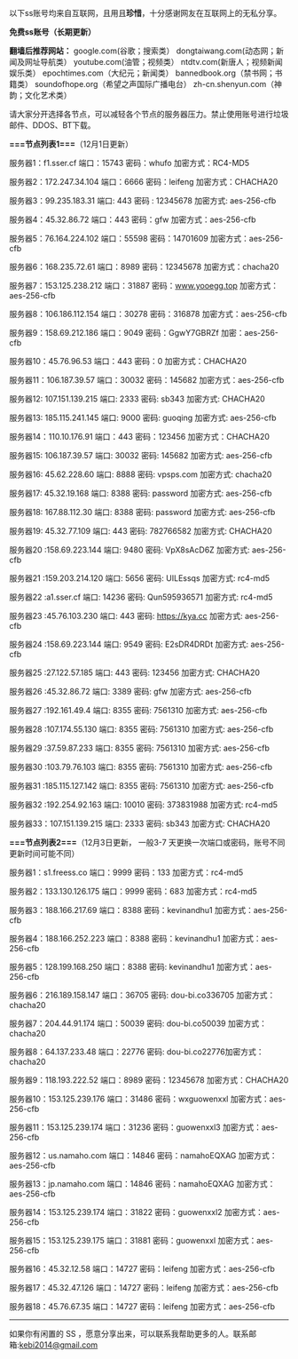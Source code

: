 以下ss账号均来自互联网，且用且**珍惜**，十分感谢网友在互联网上的无私分享。

**免费ss账号（长期更新）**

**翻墙后推荐网站：** google.com(谷歌；搜索类） dongtaiwang.com(动态网；新闻及网址导航类）  youtube.com(油管；视频类）  ntdtv.com(新唐人；视频新闻娱乐类）    epochtimes.com（大纪元；新闻类）   bannedbook.org（禁书网；书籍类）   soundofhope.org（希望之声国际广播电台）
    zh-cn.shenyun.com（神韵；文化艺术类）

请大家分开选择各节点，可以减轻各个节点的服务器压力。禁止使用账号进行垃圾邮件、DDOS、BT下载。

**===节点列表1===**（12月1日更新）

服务器1：f1.sser.cf
端口：15743
密码：whufo
加密方式：RC4-MD5

服务器2：172.247.34.104
端口：6666
密码：leifeng
加密方式：CHACHA20


服务器3：99.235.183.31
端口:  443
密码 : 12345678
加密方式: aes-256-cfb


服务器4：45.32.86.72
端口：443
密码：gfw
加密方式：aes-256-cfb


服务器5：76.164.224.102
端口：55598
密码：14701609
加密方式：aes-256-cfb


服务器6：168.235.72.61
端口：8989
密码：12345678
加密方式：chacha20

服务器7：153.125.238.212
端口：31887
密码：www.yooegg.top
加密方式：aes-256-cfb

服务器8：106.186.112.154
端口：30278
密码：316878
加密方式：aes-256-cfb

服务器9：158.69.212.186
端口：9049
密码：GgwY7GBRZf
加密：aes-256-cfb

服务器10：45.76.96.53
端口：443
密码：0
加密方式：CHACHA20


服务器11：106.187.39.57
端口：30032
密码：145682
加密方式：aes-256-cfb

服务器12: 107.151.139.215
端口: 2333
密码: sb343
加密方式: CHACHA20


服务器13: 185.115.241.145
端口: 9000
密码: guoqing
加密方式: aes-256-cfb

服务器14：110.10.176.91
端口：443
密码：123456
加密方式：CHACHA20


服务器15: 106.187.39.57
端口: 30032
密码: 145682
加密方式: aes-256-cfb

服务器16: 45.62.228.60
端口: 8888
密码: vpsps.com
加密方式: chacha20

服务器17: 45.32.19.168
端口: 8388
密码: password
加密方式: aes-256-cfb

服务器18: 167.88.112.30
端口: 8388
密码: password
加密方式: aes-256-cfb

服务器19: 45.32.77.109
端口: 443
密码: 782766582
加密方式: CHACHA20


服务器20 :158.69.223.144
端口: 9480
密码: VpX8sAcD6Z
加密方式: aes-256-cfb

服务器21 :159.203.214.120
端口: 5656
密码: UILEssqs
加密方式: rc4-md5

服务器22 :a1.sser.cf
端口: 14236
密码: Qun595936571
加密方式: rc4-md5

服务器23 :45.76.103.230
端口: 443
密码: https://kya.cc
加密方式: aes-256-cfb

服务器24 :158.69.223.144 
端口: 9549
密码: E2sDR4DRDt
加密方式: aes-256-cfb


服务器25 :27.122.57.185
端口: 443
密码: 123456
加密方式: CHACHA20

服务器26 :45.32.86.72
端口: 3389
密码: gfw
加密方式: aes-256-cfb

服务器27 :192.161.49.4
端口: 8355
密码: 7561310
加密方式: aes-256-cfb

服务器28 :107.174.55.130
端口: 8355
密码: 7561310
加密方式: aes-256-cfb

服务器29 :37.59.87.233
端口: 8355
密码: 7561310
加密方式: aes-256-cfb

服务器30 :103.79.76.103
端口: 8355
密码: 7561310
加密方式: aes-256-cfb

服务器31 :185.115.127.142
端口: 8355
密码: 7561310
加密方式: aes-256-cfb

服务器32 :192.254.92.163
端口: 10010
密码: 373831988
加密方式: rc4-md5

服务器33：107.151.139.215
端口: 2333
密码: sb343
加密方式: CHACHA20


**===节点列表2===**（12月3日更新， 一般3-7 天更换一次端口或密码，账号不同更新时间可能不同）

服务器1：s1.freess.co   端口：9999  密码：133  加密方式：rc4-md5

服务器2：133.130.126.175  端口：9999  密码：683   加密方式：rc4-md5

服务器3：188.166.217.69  端口：8388  密码：kevinandhu1   加密方式：aes-256-cfb

服务器4：188.166.252.223 端口：8388  密码：kevinandhu1   加密方式：aes-256-cfb

服务器5：128.199.168.250 端口：8388  密码: kevinandhu1  加密方式：aes-256-cfb

服务器6：216.189.158.147 端口：36705  密码: dou-bi.co336705 加密方式：chacha20

服务器7：204.44.91.174 端口：50039 密码: dou-bi.co50039 加密方式：chacha20

服务器8：64.137.233.48 端口：22776 密码: dou-bi.co22776加密方式：chacha20

服务器9：118.193.222.52  端口：8989  密码：12345678  加密方式：CHACHA20

服务器10：153.125.239.176  端口：31486  密码：wxguowenxxl  加密方式：aes-256-cfb

服务器11：153.125.239.174  端口：31236  密码：guowenxxl3  加密方式：aes-256-cfb

服务器12：us.namaho.com  端口：14846  密码：namahoEQXAG  加密方式：aes-256-cfb

服务器13：jp.namaho.com  端口：14846  密码：namahoEQXAG  加密方式：aes-256-cfb

服务器14：153.125.239.174  端口：31822  密码：guowenxxl2  加密方式：aes-256-cfb

服务器15：153.125.239.175  端口：31881  密码：guowenxxl  加密方式：aes-256-cfb

服务器16：45.32.12.58    端口：14727  密码：leifeng  加密方式：aes-256-cfb

服务器17：45.32.47.126   端口：14727  密码：leifeng  加密方式：aes-256-cfb

服务器18：45.76.67.35   端口：14727  密码：leifeng  加密方式：aes-256-cfb




***


如果你有闲置的 SS ，愿意分享出来，可以联系我帮助更多的人。联系邮箱:kebi2014@gmail.com



